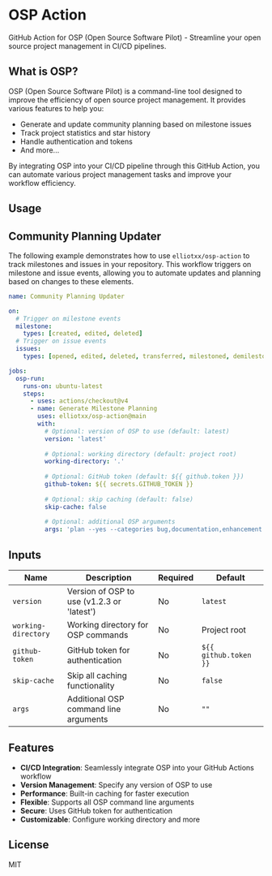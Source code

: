 # OSP Action

GitHub Action for OSP (Open Source Software Pilot) - Streamline your open source project management in CI/CD pipelines.

## What is OSP?

OSP (Open Source Software Pilot) is a command-line tool designed to improve the efficiency of open source project management. It provides various features to help you:

- Generate and update community planning based on milestone issues
- Track project statistics and star history
- Handle authentication and tokens
- And more...

By integrating OSP into your CI/CD pipeline through this GitHub Action, you can automate various project management tasks and improve your workflow efficiency.

## Usage

## Community Planning Updater

The following example demonstrates how to use `elliotxx/osp-action` to track milestones and issues in your repository. This workflow triggers on milestone and issue events, allowing you to automate updates and planning based on changes to these elements.

```yaml
name: Community Planning Updater

on:
  # Trigger on milestone events
  milestone:
    types: [created, edited, deleted]
  # Trigger on issue events
  issues:
    types: [opened, edited, deleted, transferred, milestoned, demilestoned, labeled, unlabeled, assigned, unassigned]

jobs:
  osp-run:
    runs-on: ubuntu-latest
    steps:
      - uses: actions/checkout@v4
      - name: Generate Milestone Planning
        uses: elliotxx/osp-action@main
        with:
          # Optional: version of OSP to use (default: latest)
          version: 'latest'
          
          # Optional: working directory (default: project root)
          working-directory: '.'
          
          # Optional: GitHub token (default: ${{ github.token }})
          github-token: ${{ secrets.GITHUB_TOKEN }}
          
          # Optional: skip caching (default: false)
          skip-cache: false
          
          # Optional: additional OSP arguments
          args: 'plan --yes --categories bug,documentation,enhancement'
```

## Inputs

| Name | Description | Required | Default |
|------|-------------|----------|---------|
| `version` | Version of OSP to use (v1.2.3 or 'latest') | No | `latest` |
| `working-directory` | Working directory for OSP commands | No | Project root |
| `github-token` | GitHub token for authentication | No | `${{ github.token }}` |
| `skip-cache` | Skip all caching functionality | No | `false` |
| `args` | Additional OSP command line arguments | No | `""` |

## Features

- **CI/CD Integration**: Seamlessly integrate OSP into your GitHub Actions workflow
- **Version Management**: Specify any version of OSP to use
- **Performance**: Built-in caching for faster execution
- **Flexible**: Supports all OSP command line arguments
- **Secure**: Uses GitHub token for authentication
- **Customizable**: Configure working directory and more

## License

MIT
